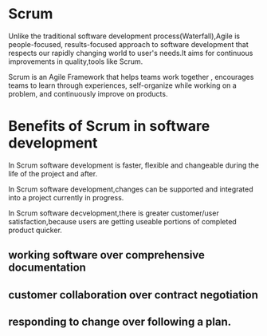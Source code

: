 <h1> Scrum </h1>
<p>Unlike the traditional software development process(Waterfall),Agile is people-focused, results-focused approach to software development that respects our rapidly changing world to user's needs.It aims for continuous improvements in quality,tools like Scrum.</p>
<p>Scrum is an Agile Framework that helps teams work together , encourages teams to learn through experiences, self-organize while working on a problem, and continuously improve on products.</p>
<h1> Benefits of Scrum in software development </h1>
<p>In Scrum software development is faster, flexible and changeable during the life of the project and  after.</p>
<p>In Scrum software development,changes can be supported and integrated into a project currently in progress.</p>
<p>In Scrum software decvelopment,there is greater customer/user satisfaction,because users are getting useable portions of completed product quicker.</p>

<h2> working software over comprehensive documentation</h2>
<h2>customer collaboration over contract negotiation</h2>
<h2>responding to change over following a plan.</h2>